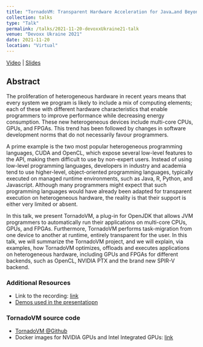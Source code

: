 ```yaml
---
title: "TornadoVM: Transparent Hardware Acceleration for Java…and Beyond!"
collection: talks
type: "Talk"
permalink: /talks/2021-11-20-devoxxUkraine21-talk
venue: "Devoxx Ukraine 2021"
date: 2021-11-20
location: "Virtual"
---
```


[Video](https://www.youtube.com/watch?v=HxhO4hMKi5M) | [Slides](https://github.com/jjfumero/jjfumero.github.io/blob/master/files/presentations/TornadoVM-DevoxxUkraine2021.pdf)


## Abstract

The proliferation of heterogeneous hardware in recent years means that every system we program is likely to include a mix of computing elements; each of these with different hardware characteristics that enable programmers to improve performance while decreasing energy consumption. These new heterogeneous devices include multi-core CPUs, GPUs, and FPGAs. This trend has been followed by changes in software development norms that do not necessarily favour programmers.

A prime example is the two most popular heterogeneous programming languages, CUDA and OpenCL, which expose several low-level features to the API, making them difficult to use by non-expert users. Instead of using low-level programming languages, developers in industry and academia tend to use higher-level, object-oriented programming languages, typically executed on managed runtime environments, such as Java, R, Python, and Javascript. Although many programmers might expect that such programming languages would have already been adapted for transparent execution on heterogeneous hardware, the reality is that their support is either very limited or absent.

In this talk, we present TornadoVM, a plug-in for OpenJDK that allows JVM programmers to automatically run their applications on multi-core CPUs, GPUs, and FPGAs. Furthermore, TornadoVM performs task-migration from one device to another at runtime, entirely transparent for the user. In this talk, we will summarize the TornadoVM project, and we will explain, via examples, how TornadoVM optimizes, offloads and executes applications on heterogeneous hardware, including GPUs and FPGAs for different backends, such as OpenCL, NVIDIA PTX and the brand new SPIR-V backend.

### Additional Resources

* Link to the recording: [link](https://www.youtube.com/watch?v=HxhO4hMKi5M)
* [Demos used in the presentatiopn](https://github.com/jjfumero/qconplus2021-tornadovm)


### TornadoVM source code

* [TornadoVM @Github](https://github.com/beehive-lab/TornadoVM)
* Docker images for NVIDIA GPUs and Intel Integrated GPUs: [link](https://github.com/beehive-lab/docker-tornado)
